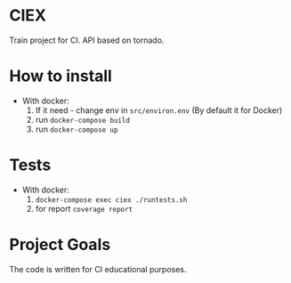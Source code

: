 # CIEX
Train project for CI. API based on tornado. 

# How to install 


- With docker:
   1) If it need - change env in ```src/environ.env``` (By default it for Docker)
   2) run ```docker-compose build```
   3) run ```docker-compose up```


# Tests

- With docker:
   1) ```docker-compose exec ciex ./runtests.sh``` 
   2) for report ```coverage report```

# Project Goals

The code is written for CI educational purposes. 